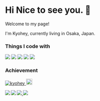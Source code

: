 # Hi Nice to see you. 👋
<p>Welcome to my page!</p>
<p>I'm Kyohey, currently living in Osaka, Japan.</p>

### Things I code with
<p align="left"> 
  <img src="https://img.shields.io/badge/-Ruby-CC342D?logo=ruby">
  <img src="https://img.shields.io/badge/-Ruby%20on%20Rails-CC0000?logo=Ruby%20on%20Rails">
  <img src="https://img.shields.io/badge/-Java-007396?logo=java">
  <img src="https://img.shields.io/badge/-HTML5-E34F26?logo=HTML5">
  <img src="https://img.shields.io/badge/-CSS3-1572B6?logo=CSS3">
</p>

### Achievement
<p align="left"> 
  <a href="https://github.com/Rsnca/Rsnca/">
    <img src="https://komarev.com/ghpvc/?username=Rsnca" alt="kyohey" />
  </a>
  <a href="https://github.com/Rsnca">
    <img height="20" src="https://img.shields.io/github/followers/Rsnca?label=follow&logo=github&style=flat" />
  </a>
</p>

<a href="https://github.com/Rsnca/github-readme-stats">
  <img align="left" src="https://github-readme-stats.vercel.app/api?username=Rsnca&count_private=true&show_icons=true&theme=vue" />
<a href="https://github.com/Rsnca/github-readme-lang">
  <img align="left" src="https://github-readme-stats.vercel.app/api/top-langs/?username=Rsnca&layout=compact&count_private=true&theme=vue" />

![](https://github-profile-trophy.vercel.app/?username=Rsnca)
![](https://github-profile-summary-cards.vercel.app/api/cards/profile-details?username=Rsnca&theme=vue)
